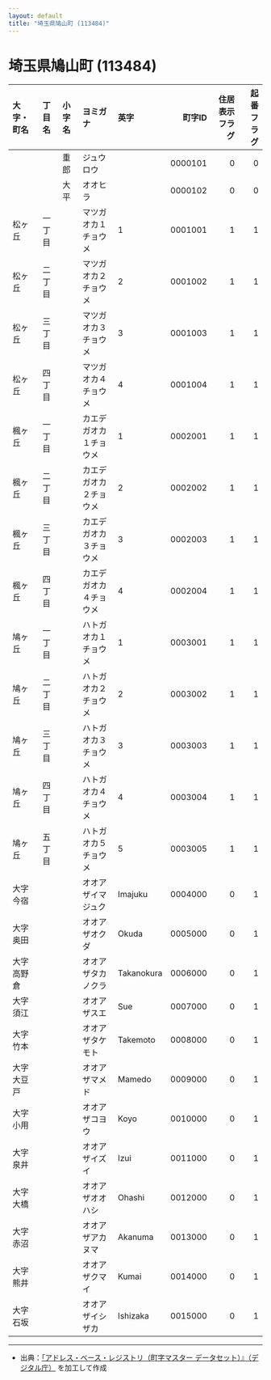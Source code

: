 ```yaml
---
layout: default
title: "埼玉県鳩山町 (113484)"
---
```


# 埼玉県鳩山町 (113484)

| 大字・町名 | 丁目名 | 小字名 | ヨミガナ | 英字 | 町字ID | 住居表示フラグ | 起番フラグ |
|:--------|:------|:------|:-----------------|:---------------------|--------:|----------:|--------:|
|  |  | 重郎 | ジュウロウ |  | 0000101 | 0 | 0 |
|  |  | 大平 | オオヒラ |  | 0000102 | 0 | 0 |
| 松ヶ丘 | 一丁目 |  | マツガオカ１チョウメ | 1 | 0001001 | 1 | 1 |
| 松ヶ丘 | 二丁目 |  | マツガオカ２チョウメ | 2 | 0001002 | 1 | 1 |
| 松ヶ丘 | 三丁目 |  | マツガオカ３チョウメ | 3 | 0001003 | 1 | 1 |
| 松ヶ丘 | 四丁目 |  | マツガオカ４チョウメ | 4 | 0001004 | 1 | 1 |
| 楓ヶ丘 | 一丁目 |  | カエデガオカ１チョウメ | 1 | 0002001 | 1 | 1 |
| 楓ヶ丘 | 二丁目 |  | カエデガオカ２チョウメ | 2 | 0002002 | 1 | 1 |
| 楓ヶ丘 | 三丁目 |  | カエデガオカ３チョウメ | 3 | 0002003 | 1 | 1 |
| 楓ヶ丘 | 四丁目 |  | カエデガオカ４チョウメ | 4 | 0002004 | 1 | 1 |
| 鳩ヶ丘 | 一丁目 |  | ハトガオカ１チョウメ | 1 | 0003001 | 1 | 1 |
| 鳩ヶ丘 | 二丁目 |  | ハトガオカ２チョウメ | 2 | 0003002 | 1 | 1 |
| 鳩ヶ丘 | 三丁目 |  | ハトガオカ３チョウメ | 3 | 0003003 | 1 | 1 |
| 鳩ヶ丘 | 四丁目 |  | ハトガオカ４チョウメ | 4 | 0003004 | 1 | 1 |
| 鳩ヶ丘 | 五丁目 |  | ハトガオカ５チョウメ | 5 | 0003005 | 1 | 1 |
| 大字今宿 |  |  | オオアザイマジュク | Imajuku | 0004000 | 0 | 1 |
| 大字奥田 |  |  | オオアザオクダ | Okuda | 0005000 | 0 | 1 |
| 大字高野倉 |  |  | オオアザタカノクラ | Takanokura | 0006000 | 0 | 1 |
| 大字須江 |  |  | オオアザスエ | Sue | 0007000 | 0 | 1 |
| 大字竹本 |  |  | オオアザタケモト | Takemoto | 0008000 | 0 | 1 |
| 大字大豆戸 |  |  | オオアザマメド | Mamedo | 0009000 | 0 | 1 |
| 大字小用 |  |  | オオアザコヨウ | Koyo | 0010000 | 0 | 1 |
| 大字泉井 |  |  | オオアザイズイ | Izui | 0011000 | 0 | 1 |
| 大字大橋 |  |  | オオアザオオハシ | Ohashi | 0012000 | 0 | 1 |
| 大字赤沼 |  |  | オオアザアカヌマ | Akanuma | 0013000 | 0 | 1 |
| 大字熊井 |  |  | オオアザクマイ | Kumai | 0014000 | 0 | 1 |
| 大字石坂 |  |  | オオアザイシザカ | Ishizaka | 0015000 | 0 | 1 |

---

- 出典：[「アドレス・ベース・レジストリ（町字マスター データセット）』（デジタル庁）](https://www.digital.go.jp/policies/base_registry_address/) を加工して作成